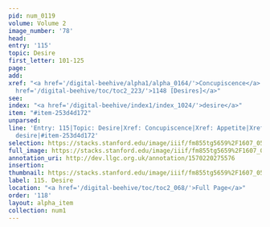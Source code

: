 ```yaml
---
pid: num_0119
volume: Volume 2
image_number: '78'
head: 
entry: '115'
topic: Desire
first_letter: 101-125
page: 
add: 
xref: "<a href='/digital-beehive/alpha1/alpha_0164/'>Concupiscence</a>|Appetite|<a
  href='/digital-beehive/toc/toc2_223/'>1148 [Desires]</a>"
see: 
index: "<a href='/digital-beehive/index1/index_1024/'>desire</a>"
item: "#item-253d4d172"
unparsed: 
line: 'Entry: 115|Topic: Desire|Xref: Concupiscence|Xref: Appetite|Xref: 1148 [Desires]|Index:
  desire|#item-253d4d172'
selection: https://stacks.stanford.edu/image/iiif/fm855tg5659%2F1607_0545/796,2135,2988,566/full/0/default.jpg
full_image: https://stacks.stanford.edu/image/iiif/fm855tg5659%2F1607_0545/full/full/0/default.jpg
annotation_uri: http://dev.llgc.org.uk/annotation/1570220275576
insertion: 
thumbnail: https://stacks.stanford.edu/image/iiif/fm855tg5659%2F1607_0545/796,2135,600,180/250,/0/default.jpg
label: 115. Desire
location: "<a href='/digital-beehive/toc/toc2_068/'>Full Page</a>"
order: '118'
layout: alpha_item
collection: num1
---
```

